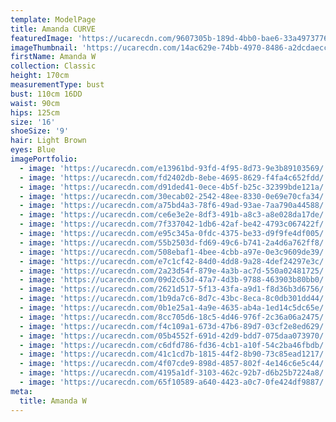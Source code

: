 ```yaml
---
template: ModelPage
title: Amanda CURVE
featuredImage: 'https://ucarecdn.com/9607305b-189d-4bb0-bae6-33a4973776ca/'
imageThumbnail: 'https://ucarecdn.com/14ac629e-74bb-4970-8486-a2dcdaecc678/'
firstName: Amanda W
collection: Classic
height: 170cm
measurementType: bust
bust: 110cm 16DD
waist: 90cm
hips: 125cm
size: '16'
shoeSize: '9'
hair: Light Brown
eyes: Blue
imagePortfolio:
  - image: 'https://ucarecdn.com/e13961bd-93fd-4f95-8d73-9e3b89103569/'
  - image: 'https://ucarecdn.com/fd2402db-8ebe-4695-8629-f4fa4c652fdd/'
  - image: 'https://ucarecdn.com/d91ded41-0ece-4b5f-b25c-32399bde121a/'
  - image: 'https://ucarecdn.com/30ecab02-2542-48ee-8330-0e69e70cfa34/'
  - image: 'https://ucarecdn.com/a75bd4a3-78f6-49ad-93ae-7aa790a44588/'
  - image: 'https://ucarecdn.com/ce6e3e2e-8df3-491b-a8c3-a8e028da17de/'
  - image: 'https://ucarecdn.com/7f337042-1db6-42af-be42-4793c067422f/'
  - image: 'https://ucarecdn.com/e95c345a-0fdc-4375-be33-d9f9fe4df005/'
  - image: 'https://ucarecdn.com/55b2503d-fd69-49c6-b741-2a4d6a762ff8/'
  - image: 'https://ucarecdn.com/508ebaf1-4bee-4cbb-a97e-0e3c9609de39/'
  - image: 'https://ucarecdn.com/e7c1cf42-84d0-4dd8-9a28-4def24297e3c/'
  - image: 'https://ucarecdn.com/2a23d54f-879e-4a3b-ac7d-550a02481725/'
  - image: 'https://ucarecdn.com/09d2c63d-47a7-4d3b-9788-463903b80bb0/'
  - image: 'https://ucarecdn.com/2621d517-5f13-43fa-a9d1-f8d36b3d6756/'
  - image: 'https://ucarecdn.com/1b9da7c6-8d7c-43bc-8eca-8c0db301dd44/'
  - image: 'https://ucarecdn.com/0b1e25a1-4a9e-4635-ab4a-1ed14c5dc65e/'
  - image: 'https://ucarecdn.com/8cc705d6-18c5-4d46-976f-2c36a06a2475/'
  - image: 'https://ucarecdn.com/f4c109a1-673d-47b6-89d7-03cf2e8ed629/'
  - image: 'https://ucarecdn.com/05b4552f-691d-42d9-bdd7-075daa073970/'
  - image: 'https://ucarecdn.com/c6dfd786-fd36-4cb1-a10f-54c2ba46fbdb/'
  - image: 'https://ucarecdn.com/41c1cd7b-1815-44f2-8b90-73c85ead1217/'
  - image: 'https://ucarecdn.com/4f07cde9-898d-4857-802f-4e146c6e5c44/'
  - image: 'https://ucarecdn.com/4195a1df-3103-462c-92b7-d6b25b7224a8/'
  - image: 'https://ucarecdn.com/65f10589-a640-4423-a0c7-0fe424df9887/'
meta:
  title: Amanda W
---
```



